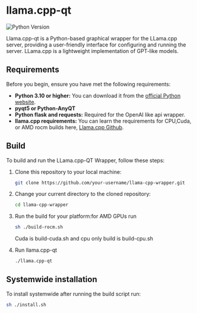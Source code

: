 # llama.cpp-qt

![Python Version](https://img.shields.io/badge/python-3.10%2B-blue.svg)

Llama.cpp-qt is a Python-based graphical wrapper for the LLama.cpp server, providing a user-friendly interface
for configuring and running the server. LLama.cpp is a lightweight implementation of GPT-like models.

## Requirements

Before you begin, ensure you have met the following requirements:

- **Python 3.10 or higher:** You can download it from the [official Python website](https://www.python.org/downloads/).
- **pyqt5 or Python-AnyQT**
- **Python flask and requests:** Required for the OpenAI like api wrapper.
- **llama.cpp requirements:** You can learn the requirements for CPU,Cuda, or AMD rocm builds
  here, [Llama.cpp Github](https://github.com/ggerganov/llama.cpp).

## Build

To build and run the LLama.cpp-QT Wrapper, follow these steps:

1. Clone this repository to your local machine:
   ```sh
   git clone https://github.com/your-username/llama-cpp-wrapper.git
   ```
2. Change your current directory to the cloned repository:
   ```sh
   cd llama-cpp-wrapper
   ```
3. Run the build for your platform:for AMD GPUs run
   ```sh
   sh ./build-rocm.sh
   ```
   Cuda is build-cuda.sh and cpu only build is build-cpu.sh


4. Run llama.cpp-qt
   ```sh
   ./llama.cpp-qt
   ```

## Systemwide installation

To install systemwide after running the build script run:

```sh
sh ./install.sh
```